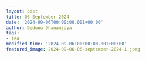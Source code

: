 ```yaml
---
layout: post
title: 06 September 2024
date: '2024-09-06T00:00:00.001+00:00'
author: Dedunu Dhananjaya
tags:
- tea
modified_time: '2024-09-06T00:00:00.001+00:00'
featured_image: 2024-09-06-06-september-2024-1.jpeg
---
```

